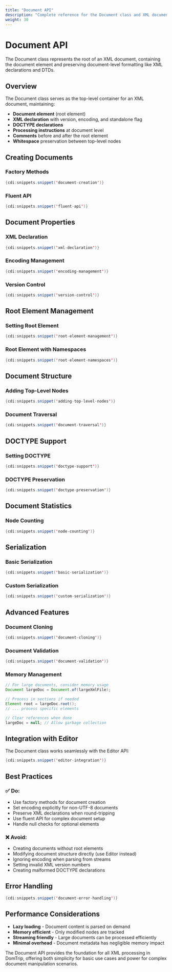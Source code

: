 ```yaml
---
title: "Document API"
description: "Complete reference for the Document class and XML document management"
weight: 30
---
```


# Document API

The Document class represents the root of an XML document, containing the document element and preserving document-level formatting like XML declarations and DTDs.

## Overview

The Document class serves as the top-level container for an XML document, maintaining:

- **Document element** (root element)
- **XML declaration** with version, encoding, and standalone flag
- **DOCTYPE declarations** 
- **Processing instructions** at document level
- **Comments** before and after the root element
- **Whitespace** preservation between top-level nodes

## Creating Documents

### Factory Methods

```java
{cdi:snippets.snippet('document-creation')}
```

### Fluent API

```java
{cdi:snippets.snippet('fluent-api')}
```

## Document Properties

### XML Declaration

```java
{cdi:snippets.snippet('xml-declaration')}
```

### Encoding Management

```java
{cdi:snippets.snippet('encoding-management')}
```

### Version Control

```java
{cdi:snippets.snippet('version-control')}
```

## Root Element Management

### Setting Root Element

```java
{cdi:snippets.snippet('root-element-management')}
```

### Root Element with Namespaces

```java
{cdi:snippets.snippet('root-element-namespaces')}
```

## Document Structure

### Adding Top-Level Nodes

```java
{cdi:snippets.snippet('adding-top-level-nodes')}
```

### Document Traversal

```java
{cdi:snippets.snippet('document-traversal')}
```

## DOCTYPE Support

### Setting DOCTYPE

```java
{cdi:snippets.snippet('doctype-support')}
```

### DOCTYPE Preservation

```java
{cdi:snippets.snippet('doctype-preservation')}
```

## Document Statistics

### Node Counting

```java
{cdi:snippets.snippet('node-counting')}
```

## Serialization

### Basic Serialization

```java
{cdi:snippets.snippet('basic-serialization')}
```

### Custom Serialization

```java
{cdi:snippets.snippet('custom-serialization')}
```

## Advanced Features

### Document Cloning

```java
{cdi:snippets.snippet('document-cloning')}
```

### Document Validation

```java
{cdi:snippets.snippet('document-validation')}
```

### Memory Management

```java
// For large documents, consider memory usage
Document largeDoc = Document.of(largeXmlFile);

// Process in sections if needed
Element root = largeDoc.root();
// ... process specific elements

// Clear references when done
largeDoc = null; // Allow garbage collection
```

## Integration with Editor

The Document class works seamlessly with the Editor API:

```java
{cdi:snippets.snippet('editor-integration')}
```

## Best Practices

### ✅ **Do:**
- Use factory methods for document creation
- Set encoding explicitly for non-UTF-8 documents
- Preserve XML declarations when round-tripping
- Use fluent API for complex document setup
- Handle null checks for optional elements

### ❌ **Avoid:**
- Creating documents without root elements
- Modifying document structure directly (use Editor instead)
- Ignoring encoding when parsing from streams
- Setting invalid XML version numbers
- Creating malformed DOCTYPE declarations

## Error Handling

```java
{cdi:snippets.snippet('document-error-handling')}
```

## Performance Considerations

- **Lazy loading** - Document content is parsed on demand
- **Memory efficient** - Only modified nodes are tracked
- **Streaming friendly** - Large documents can be processed efficiently
- **Minimal overhead** - Document metadata has negligible memory impact

The Document API provides the foundation for all XML processing in DomTrip, offering both simplicity for basic use cases and power for complex document manipulation scenarios.
